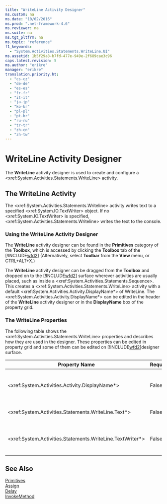 ```yaml
---
title: "WriteLine Activity Designer"
ms.custom: na
ms.date: "10/02/2016"
ms.prod: ".net-framework-4.6"
ms.reviewer: na
ms.suite: na
ms.tgt_pltfrm: na
ms.topic: "reference"
f1_keywords: 
  - "System.Activities.Statements.WriteLine.UI"
ms.assetid: 1b5f29a8-b7fd-477e-949e-2f689cae3c96
caps.latest.revision: 5
ms.author: "erikre"
manager: "erikre"
translation.priority.ht: 
  - "cs-cz"
  - "de-de"
  - "es-es"
  - "fr-fr"
  - "it-it"
  - "ja-jp"
  - "ko-kr"
  - "pl-pl"
  - "pt-br"
  - "ru-ru"
  - "tr-tr"
  - "zh-cn"
  - "zh-tw"
---
```

# WriteLine Activity Designer
The **WriteLine** activity designer is used to create and configure a \<xref:System.Activities.Statements.WriteLine> activity.  
  
## The WriteLine Activity  
 The \<xref:System.Activities.Statements.Writeline> activity writes text to a specified \<xref:System.IO.TextWriter> object. If no \<xref:System.IO.TextWriter> is specified, \<xref:System.Activities.Statements.Writeline> writes the text to the console.  
  
### Using the WriteLine Activity Designer  
 The **WriteLine** activity designer can be found in the **Primitives** category of the **Toolbox**, which is accessed by clicking the **Toolbox** tab of the [!INCLUDE[wfd2](../WF_Design/includes/wfd2_md.md)] (Alternatively, select **Toolbar** from the **View** menu, or CTRL+ALT+X.)  
  
 The **WriteLine** activity designer can be dragged from the **Toolbox** and dropped on to the [!INCLUDE[wfd2](../WF_Design/includes/wfd2_md.md)] surface wherever activities are usually placed, such as inside a \<xref:System.Activities.Statements.Sequence>. This creates a \<xref:System.Activities.Statements.WriteLine> activity with a default \<xref:System.Activities.Activity.DisplayName*> of WriteLine. The \<xref:System.Activities.Activity.DisplayName*> can be edited in the header of the **WriteLine** activity designer or in the **DisplayName** box of the property grid.  
  
### The WriteLine Properties  
 The following table shows the \<xref:System.Activities.Statements.WriteLine> properties and describes how they are used in the designer. These properties can be edited in property grid and some of them can be edited on [!INCLUDE[wfd2](../WF_Design/includes/wfd2_md.md)]designer surface.  
  
|Property Name|Required|Usage|  
|-------------------|--------------|-----------|  
|\<xref:System.Activities.Activity.DisplayName*>|False|The friendly name of the \<xref:System.Activities.Statements.WriteLine> activity. The default is WriteLine. Although the \<xref:System.Activities.Activity.DisplayName*> is not strictly required, it is best practice to use a one.|  
|\<xref:System.Activities.Statements.WriteLine.Text*>|False|The text to write. To set the property, type a Visual Basic expression in the **Text** box on the **WriteLine** activity designer or in the property grid.|  
|\<xref:System.Activities.Statements.WriteLine.TextWriter*>|False|The \<xref:System.IO.TextWriter> to which the \<xref:System.Activities.Statements.WriteLine> writes the \<xref:System.Activities.Statements.WriteLine.Text*>. The default is the console.|  
  
## See Also  
 [Primitives](../WF_Design/primitives-activity-designers.md)   
 [Assign](../WF_Design/assign-activity-designer.md)   
 [Delay](../WF_Design/delay-activity-designer.md)   
 [InvokeMethod](../WF_Design/invokemethod-activity-designer.md)
